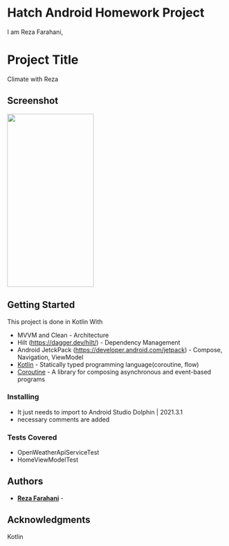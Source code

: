 # Hatch Android Homework Project

I am Reza Farahani,

# Project Title

Climate with Reza

## Screenshot

<img src="https://user-images.githubusercontent.com/3985692/224691712-246dbdb6-12cc-4456-b35b-524fa2821d7b.png" width="200" height="400" />


## Getting Started

This project is done in Kotlin With 

* MVVM and Clean - Architecture
* Hilt (https://dagger.dev/hilt/) - Dependency Management
* Android JetckPack (https://developer.android.com/jetpack) - Compose, Navigation, ViewModel
* [Kotlin](https://kotlinlang.org/) - Statically typed programming language(coroutine, flow)
* [Coroutine](https://kotlinlang.org/docs/reference/coroutines-overview.html) - A library for composing asynchronous and event-based programs

### Installing

* It just needs to import to Android Studio Dolphin | 2021.3.1
* necessary comments are added

### Tests Covered

* OpenWeatherApiServiceTest
* HomeViewModelTest


## Authors

* **[Reza Farahani](https://www.linkedin.com/in/reza-farahani-7a7bb74b)** - 

## Acknowledgments
Kotlin
